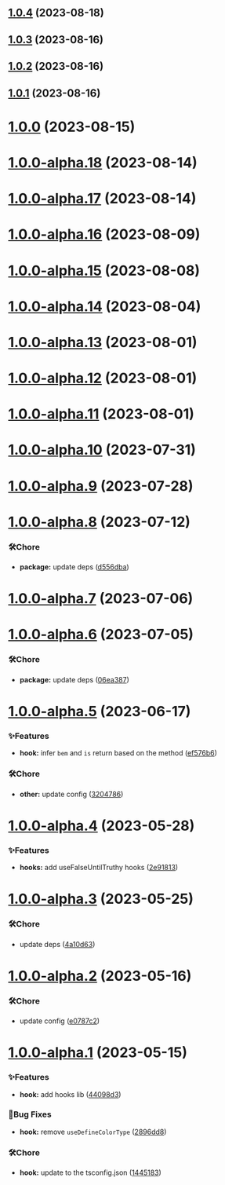 ## [1.0.4](https://github.com/spruce-hub/spruce-ui/compare/v1.0.3...v1.0.4) (2023-08-18)



## [1.0.3](https://github.com/spruce-hub/spruce-ui/compare/v1.0.2...v1.0.3) (2023-08-16)



## [1.0.2](https://github.com/spruce-hub/spruce-ui/compare/1.0.1...v1.0.2) (2023-08-16)



## [1.0.1](https://github.com/spruce-hub/spruce-ui/compare/v1.0.0...1.0.1) (2023-08-16)



# [1.0.0](https://github.com/spruce-hub/spruce-ui/compare/v1.0.0-alpha.18...v1.0.0) (2023-08-15)



# [1.0.0-alpha.18](https://github.com/spruce-hub/spruce-ui/compare/v1.0.0-alpha.17...v1.0.0-alpha.18) (2023-08-14)



# [1.0.0-alpha.17](https://github.com/spruce-hub/spruce-ui/compare/v1.0.0-alpha.16...v1.0.0-alpha.17) (2023-08-14)



# [1.0.0-alpha.16](https://github.com/spruce-hub/spruce-ui/compare/v1.0.0-alpha.15...v1.0.0-alpha.16) (2023-08-09)



# [1.0.0-alpha.15](https://github.com/spruce-hub/spruce-ui/compare/v1.0.0-alpha.14...v1.0.0-alpha.15) (2023-08-08)



# [1.0.0-alpha.14](https://github.com/spruce-hub/spruce-ui/compare/v1.0.0-alpha.13...v1.0.0-alpha.14) (2023-08-04)



# [1.0.0-alpha.13](https://github.com/spruce-hub/spruce-ui/compare/v1.0.0-alpha.12...v1.0.0-alpha.13) (2023-08-01)



# [1.0.0-alpha.12](https://github.com/spruce-hub/spruce-ui/compare/v1.0.0-alpha.11...v1.0.0-alpha.12) (2023-08-01)



# [1.0.0-alpha.11](https://github.com/spruce-hub/spruce-ui/compare/v1.0.0-alpha.10...v1.0.0-alpha.11) (2023-08-01)



# [1.0.0-alpha.10](https://github.com/spruce-hub/spruce-ui/compare/v1.0.0-alpha.9...v1.0.0-alpha.10) (2023-07-31)



# [1.0.0-alpha.9](https://github.com/spruce-hub/spruce-ui/compare/v1.0.0-alpha.8...v1.0.0-alpha.9) (2023-07-28)



# [1.0.0-alpha.8](https://github.com/spruce-hub/spruce-ui/compare/v1.0.0-alpha.7...v1.0.0-alpha.8) (2023-07-12)


### 🛠️Chore

* **package:** update deps ([d556dba](https://github.com/spruce-hub/spruce-ui/commit/d556dba4f4fa1a644fcdac89058e17082be68a4f))



# [1.0.0-alpha.7](https://github.com/spruce-hub/spruce-ui/compare/v1.0.0-alpha.6...v1.0.0-alpha.7) (2023-07-06)



# [1.0.0-alpha.6](https://github.com/spruce-hub/spruce-ui/compare/v1.0.0-alpha.5...v1.0.0-alpha.6) (2023-07-05)


### 🛠️Chore

* **package:** update deps ([06ea387](https://github.com/spruce-hub/spruce-ui/commit/06ea3875b54e69fc01af04266f344909ed256694))



# [1.0.0-alpha.5](https://github.com/spruce-hub/spruce-ui/compare/v1.0.0-alpha.4...v1.0.0-alpha.5) (2023-06-17)


### ✨Features

* **hook:** infer `bem` and `is` return based on the method ([ef576b6](https://github.com/spruce-hub/spruce-ui/commit/ef576b6db5c3d3b2a879907ef42e0131e44e8c59))


### 🛠️Chore

* **other:** update config ([3204786](https://github.com/spruce-hub/spruce-ui/commit/3204786213a17fe6523ab4f3e7de3b035213bed2))



# [1.0.0-alpha.4](https://github.com/spruce-hub/spruce-ui/compare/v1.0.0-alpha.3...v1.0.0-alpha.4) (2023-05-28)


### ✨Features

* **hooks:** add useFalseUntilTruthy hooks ([2e91813](https://github.com/spruce-hub/spruce-ui/commit/2e91813f854dc9cda76b57358e64a65e68c082ec))



# [1.0.0-alpha.3](https://github.com/spruce-hub/spruce-ui/compare/v1.0.0-alpha.2...v1.0.0-alpha.3) (2023-05-25)


### 🛠️Chore

* update deps ([4a10d63](https://github.com/spruce-hub/spruce-ui/commit/4a10d63423108ef58362c58e056cd8dddf6825bf))



# [1.0.0-alpha.2](https://github.com/spruce-hub/spruce-ui/compare/v1.0.0-alpha.1...v1.0.0-alpha.2) (2023-05-16)


### 🛠️Chore

* update config ([e0787c2](https://github.com/spruce-hub/spruce-ui/commit/e0787c28173417c69715028fe1e06c6af2e45d6d))



# [1.0.0-alpha.1](https://github.com/spruce-hub/spruce-ui/compare/44098d31dc33bd9b9ed127d1b92b6b09be666411...v1.0.0-alpha.1) (2023-05-15)


### ✨Features

* **hook:** add hooks lib ([44098d3](https://github.com/spruce-hub/spruce-ui/commit/44098d31dc33bd9b9ed127d1b92b6b09be666411))


### 🐛Bug Fixes

* **hook:** remove `useDefineColorType` ([2896dd8](https://github.com/spruce-hub/spruce-ui/commit/2896dd88c307fa400263518b5d26b6cd32ff6846))


### 🛠️Chore

* **hook:** update to the tsconfig.json ([1445183](https://github.com/spruce-hub/spruce-ui/commit/144518309c9a65cd55152ec7ba3f478ad3be1e60))



